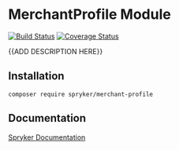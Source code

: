 # MerchantProfile Module
[![Build Status](https://travis-ci.org/spryker/merchant-profile.svg)](https://travis-ci.org/spryker/merchant-profile)
[![Coverage Status](https://coveralls.io/repos/github/spryker/merchant-profile/badge.svg)](https://coveralls.io/github/spryker/merchant-profile)

{{ADD DESCRIPTION HERE}}

## Installation

```
composer require spryker/merchant-profile
```

## Documentation

[Spryker Documentation](https://academy.spryker.com/developing_with_spryker/module_guide/modules.html)
